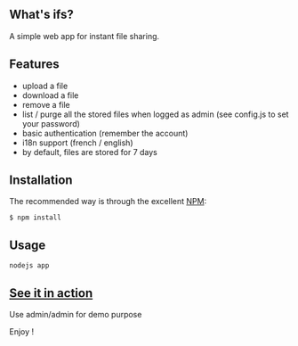 ## What's ifs?

A simple web app for instant file sharing.

## Features

- upload a file
- download a file
- remove a file
- list / purge all the stored files when logged as admin (see config.js to set your password)
- basic authentication (remember the account)
- i18n support (french / english)
- by default, files are stored for 7 days

## Installation

The recommended way is through the excellent [NPM](http://www.npmjs.org/):

    $ npm install

## Usage

    nodejs app

## [See it in action](http://ifs.labs.valtech-training.fr/)

  Use admin/admin for demo purpose

Enjoy !
